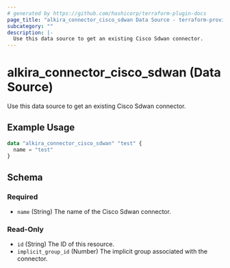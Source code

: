 ```yaml
---
# generated by https://github.com/hashicorp/terraform-plugin-docs
page_title: "alkira_connector_cisco_sdwan Data Source - terraform-provider-alkira"
subcategory: ""
description: |-
  Use this data source to get an existing Cisco Sdwan connector.
---
```


# alkira_connector_cisco_sdwan (Data Source)

Use this data source to get an existing Cisco Sdwan connector.

## Example Usage

```terraform
data "alkira_connector_cisco_sdwan" "test" {
  name = "test"
}
```

<!-- schema generated by tfplugindocs -->
## Schema

### Required

- `name` (String) The name of the Cisco Sdwan connector.

### Read-Only

- `id` (String) The ID of this resource.
- `implicit_group_id` (Number) The implicit group associated with the connector.
